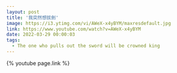 ```yaml
---
layout: post
title: '我突然想拔劍'
image: https://i3.ytimg.com/vi/AWeX-x4yBYM/maxresdefault.jpg
link: https://www.youtube.com/watch?v=AWeX-x4yBYM
date: 2022-03-29 00:00:03
tags:
  - The one who pulls out the sword will be crowned king
---
```


{% youtube page.link %}

